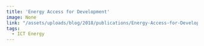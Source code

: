 ```yaml
---
title: 'Energy Access for Development'
image: None
link: "/assets/uploads/blog/2018/publications/Energy-Access-for-Development.pdf"
tags:
  - ICT Energy
---
```

